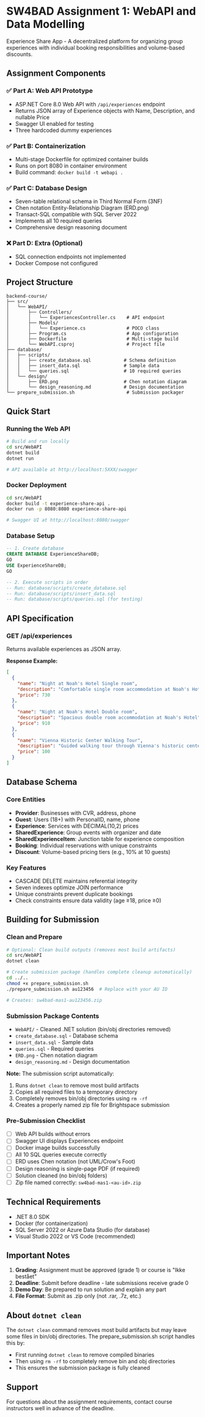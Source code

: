 # SW4BAD Assignment 1: WebAPI and Data Modelling

Experience Share App - A decentralized platform for organizing group experiences with individual booking responsibilities and volume-based discounts.

## Assignment Components

### ✅ Part A: Web API Prototype
- ASP.NET Core 8.0 Web API with `/api/experiences` endpoint
- Returns JSON array of Experience objects with Name, Description, and nullable Price
- Swagger UI enabled for testing
- Three hardcoded dummy experiences

### ✅ Part B: Containerization  
- Multi-stage Dockerfile for optimized container builds
- Runs on port 8080 in container environment
- Build command: `docker build -t webapi .`

### ✅ Part C: Database Design
- Seven-table relational schema in Third Normal Form (3NF)
- Chen notation Entity-Relationship Diagram (ERD.png)
- Transact-SQL compatible with SQL Server 2022
- Implements all 10 required queries
- Comprehensive design reasoning document

### ❌ Part D: Extra (Optional)
- SQL connection endpoints not implemented
- Docker Compose not configured

## Project Structure

```
backend-course/
├── src/
│   └── WebAPI/
│       ├── Controllers/
│       │   └── ExperiencesController.cs    # API endpoint
│       ├── Models/
│       │   └── Experience.cs               # POCO class
│       ├── Program.cs                      # App configuration
│       ├── Dockerfile                      # Multi-stage build
│       └── WebAPI.csproj                   # Project file
├── database/
│   ├── scripts/
│   │   ├── create_database.sql            # Schema definition
│   │   ├── insert_data.sql                # Sample data
│   │   └── queries.sql                    # 10 required queries
│   └── design/
│       ├── ERD.png                        # Chen notation diagram
│       └── design_reasoning.md            # Design documentation
└── prepare_submission.sh                   # Submission packager
```

## Quick Start

### Running the Web API

```bash
# Build and run locally
cd src/WebAPI
dotnet build
dotnet run

# API available at http://localhost:5XXX/swagger
```

### Docker Deployment

```bash
cd src/WebAPI
docker build -t experience-share-api .
docker run -p 8080:8080 experience-share-api

# Swagger UI at http://localhost:8080/swagger
```

### Database Setup

```sql
-- 1. Create database
CREATE DATABASE ExperienceShareDB;
GO
USE ExperienceShareDB;
GO

-- 2. Execute scripts in order
-- Run: database/scripts/create_database.sql
-- Run: database/scripts/insert_data.sql  
-- Run: database/scripts/queries.sql (for testing)
```

## API Specification

### GET /api/experiences

Returns available experiences as JSON array.

**Response Example:**
```json
[
  {
    "name": "Night at Noah's Hotel Single room",
    "description": "Comfortable single room accommodation at Noah's Hotel",
    "price": 730
  },
  {
    "name": "Night at Noah's Hotel Double room",
    "description": "Spacious double room accommodation at Noah's Hotel", 
    "price": 910
  },
  {
    "name": "Vienna Historic Center Walking Tour",
    "description": "Guided walking tour through Vienna's historic center",
    "price": 100
  }
]
```

## Database Schema

### Core Entities
- **Provider**: Businesses with CVR, address, phone
- **Guest**: Users (18+) with PersonalID, name, phone
- **Experience**: Services with DECIMAL(10,2) prices
- **SharedExperience**: Group events with organizer and date
- **SharedExperienceItem**: Junction table for experience composition
- **Booking**: Individual reservations with unique constraints
- **Discount**: Volume-based pricing tiers (e.g., 10% at 10 guests)

### Key Features
- CASCADE DELETE maintains referential integrity
- Seven indexes optimize JOIN performance
- Unique constraints prevent duplicate bookings
- Check constraints ensure data validity (age ≥18, price ≥0)

## Building for Submission

### Clean and Prepare

```bash
# Optional: Clean build outputs (removes most build artifacts)
cd src/WebAPI
dotnet clean

# Create submission package (handles complete cleanup automatically)
cd ../..
chmod +x prepare_submission.sh
./prepare_submission.sh au123456  # Replace with your AU ID

# Creates: sw4bad-mas1-au123456.zip
```

### Submission Package Contents
- `WebAPI/` - Cleaned .NET solution (bin/obj directories removed)
- `create_database.sql` - Database schema
- `insert_data.sql` - Sample data
- `queries.sql` - Required queries
- `ERD.png` - Chen notation diagram  
- `design_reasoning.md` - Design documentation

**Note:** The submission script automatically:
1. Runs `dotnet clean` to remove most build artifacts
2. Copies all required files to a temporary directory
3. Completely removes bin/obj directories using `rm -rf`
4. Creates a properly named zip file for Brightspace submission

### Pre-Submission Checklist
- [ ] Web API builds without errors
- [ ] Swagger UI displays Experiences endpoint
- [ ] Docker image builds successfully
- [ ] All 10 SQL queries execute correctly
- [ ] ERD uses Chen notation (not UML/Crow's Foot)
- [ ] Design reasoning is single-page PDF (if required)
- [ ] Solution cleaned (no bin/obj folders)
- [ ] Zip file named correctly: `sw4bad-mas1-<au-id>.zip`

## Technical Requirements

- .NET 8.0 SDK
- Docker (for containerization)
- SQL Server 2022 or Azure Data Studio (for database)
- Visual Studio 2022 or VS Code (recommended)

## Important Notes

1. **Grading**: Assignment must be approved (grade 1) or course is "Ikke bestået"
2. **Deadline**: Submit before deadline - late submissions receive grade 0
3. **Demo Day**: Be prepared to run solution and explain any part
4. **File Format**: Submit as .zip only (not .rar, .7z, etc.)

## About `dotnet clean`

The `dotnet clean` command removes most build artifacts but may leave some files in bin/obj directories. The prepare_submission.sh script handles this by:
- First running `dotnet clean` to remove compiled binaries
- Then using `rm -rf` to completely remove bin and obj directories
- This ensures the submission package is fully cleaned

## Support

For questions about the assignment requirements, contact course instructors well in advance of the deadline.